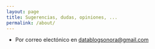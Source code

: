 ```yaml
---
layout: page
title: Sugerencias, dudas, opiniones, ...
permalink: /about/
---
```


- Por correo electónico en [datablogsonora@gmail.com](mailto:datablogsonora@gmail.com)

